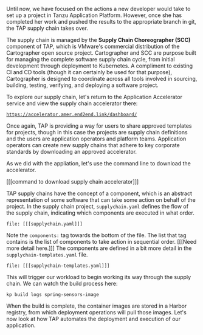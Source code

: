 Until now, we have focused on the actions a new developer would take to set up a project in Tanzu Application Platform. However, once she has completed her work and pushed the results to the appropriate branch in git, the TAP supply chain takes over.

The supply chain is managed by the **Supply Chain Choreographer (SCC)** component of TAP, which is VMware's commercial distribution of the Cartographer open source project. Cartographer and SCC are purpose built for managing the complete software supply chain cycle, from initial development through deployment to Kubernetes. A compliment to existing CI and CD tools (though it can certainly be used for that purpose), Cartographer is designed to coordinate across all tools involved in sourcing, building, testing, verifying, and deploying a software project.

To explore our supply chain, let's return to the Application Accelerator service and view the supply chain accelerator there:

[```https://accelerator.amer.end2end.link/dashboard/```](https://accelerator.amer.end2end.link/dashboard/)

Once again, TAP is providing a way for users to share approved templates for projects, though in this case the projects are supply chain definitions and the users are application operators and platform teams. Application operators can create new supply chains that adhere to key corporate standards by downloading an approved accelerator.

As we did with the appliation, let's use the command line to download the accelerator.

[[[command to download supply chain accelerator]]]

TAP supply chains have the concept of a component, which is an abstract representation of some software that can take some action on behalf of the project. In the supply chain project, ```supplychain.yaml``` defines the flow of the supply chain, indicating which components are executed in what order. 

```editor:open-file
file: [[[supplychain.yaml]]]
``` 

Note the ```components:``` tag towards the bottom of the file. The list that tag contains is the list of components to take action in sequential order. [[[Need more detail here.]]] The components are defined in a bit more detail in the ```supplychain-templates.yaml``` file.

```editor:open-file
file: [[[supplychain-templates.yaml]]]
```

This will trigger our workload to begin working its way through the supply chain. We can watch the build process here:

```execute-2
kp build logs spring-sensors-image
```


When the build is complete, the container images are stored in a Harbor registry, from which deployment operations will pull those images. Let's now look at how TAP automates the deployment and execution of our application.